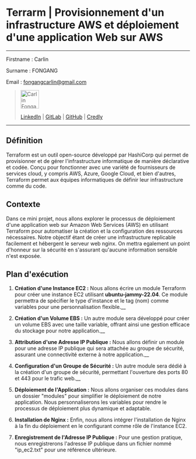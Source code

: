 # Terrarm | Provisionnement d'un infrastructure AWS et déploiement d'une application Web sur AWS

_______

Firstname : Carlin

Surname : FONGANG

Email : fongangcarlin@gmail.com

><img src="https://media.licdn.com/dms/image/C4E03AQEUnPkOFFTrWQ/profile-displayphoto-shrink_400_400/0/1618084678051?e=1710979200&v=beta&t=sMjRKoI0WFlbqYYgN0TWVobs9k31DBeSiOffAOM8HAo" width="50" height="50" alt="Carlin Fongang"> 
>
>[LinkedIn](https://www.linkedin.com/in/carlinfongang/) | [GitLab](https://gitlab.com/carlinfongang) | [GitHub](https://githut.com/carlinfongang) | [Credly](https://www.credly.com/users/carlin-fongang/badges)

_______

## Définition
Terraform est un outil open-source développé par HashiCorp qui permet de provisionner et de gérer l'infrastructure informatique de manière déclarative et codée. Conçu pour fonctionner avec une variété de fournisseurs de services cloud, y compris AWS, Azure, Google Cloud, et bien d'autres, Terraform permet aux équipes informatiques de définir leur infrastructure comme du code.

## Contexte
Dans ce mini projet, nous allons explorer le processus de déploiement d'une application web sur Amazon Web Services (AWS) en utilisant Terraform pour automatiser la création et la configuration des ressources nécessaires. Notre objectif étant de créer une infrastructure replicable facilement et hébergent le serveur web nginx. On mettra egalement un point d'honneur sur la sécurité en s'assurant qu'aucune information sensible n'est exposée.


## Plan d'exécution

1. **Création d'une Instance EC2 :** Nous allons écrire un module Terraform pour créer une instance EC2 utilisant  **ubuntu-jammy-22.04**. Ce module permettra de spécifier le type d'instance et le tag (nom) comme variables pour une personnalisation flexible.__

2. **Création d'un Volume EBS :** Un autre module sera développé pour créer un volume EBS avec une taille variable, offrant ainsi une gestion efficace du stockage pour notre application.__

3. **Attribution d'une Adresse IP Publique :** Nous allons définir un module pour une adresse IP publique qui sera attachée au groupe de sécurité, assurant une connectivité externe à notre application.__

4. **Configuration d'un Groupe de Sécurité :** Un autre module sera dédié à la création d'un groupe de sécurité, permettant l'ouverture des ports 80 et 443 pour le trafic web.__

5. **Déploiement de l'Application :** Nous allons organiser ces modules dans un dossier "modules" pour simplifier le déploiement de notre application. Nous personnaliserons les variables pour rendre le processus de déploiement plus dynamique et adaptable.

6. **Installation de Nginx :** Enfin, nous allons intégrer l'installation de Nginx à la fin du déploiement en le configurant comme rôle de l'instance EC2.

7. **Enregistrement de l'Adresse IP Publique :** Pour une gestion pratique, nous enregistrerons l'adresse IP publique dans un fichier nommé "ip_ec2.txt" pour une référence ultérieure.


